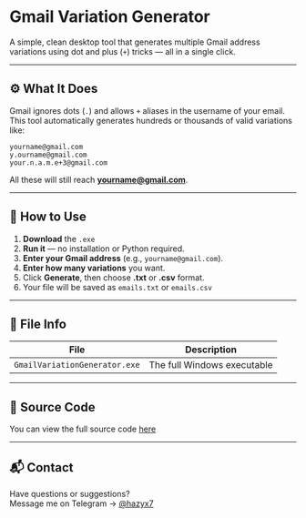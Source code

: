 # Gmail Variation Generator

A simple, clean desktop tool that generates multiple Gmail address variations using dot and plus (`+`) tricks — all in a single click.

---

## ⚙️ What It Does

Gmail ignores dots (`.`) and allows `+` aliases in the username of your email.  
This tool automatically generates hundreds or thousands of valid variations like:

```
yourname@gmail.com
y.ourname@gmail.com
your.n.a.m.e+3@gmail.com
```
All these will still reach **yourname@gmail.com**.

---

## 🚀 How to Use

1. **Download** the `.exe`
2. **Run it** — no installation or Python required.
3. **Enter your Gmail address** (e.g., `yourname@gmail.com`).
4. **Enter how many variations** you want.
5. Click **Generate**, then choose **.txt** or **.csv** format.
6. Your file will be saved as `emails.txt` or `emails.csv`

---

## 📁 File Info

| File                         | Description                     |
|------------------------------|----------------------------------|
| `GmailVariationGenerator.exe` | The full Windows executable      |

---

## 📎 Source Code

You can view the full source code [here](https://github.com/yourusername/GmailVariationGenerator/blob/main/main.py)

---

## 📬 Contact

Have questions or suggestions?  
Message me on Telegram → [@hazyx7](https://t.me/hazyx7)
